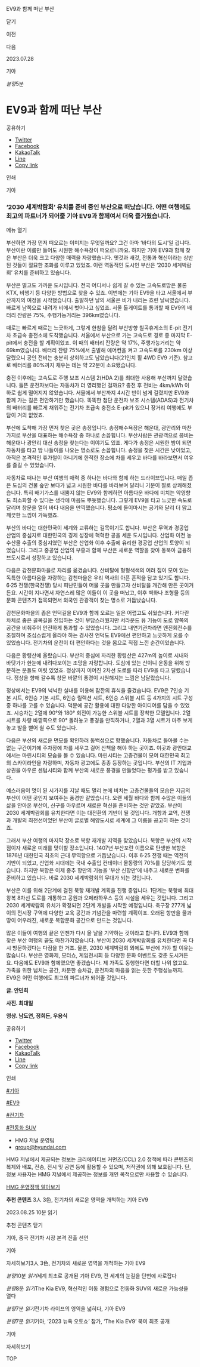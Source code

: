 EV9과 함께 떠난 부산






닫기

이전

다음

2023.07.28

기아


*분량*5분

# EV9과 함께 떠난 부산

공유하기

* [Twitter](# "새창으로 열림")
* [Facebook](# "새창으로 열림")
* [KakaoTalk](# "새창으로 열림")
* [Line](# "새창으로 열림")
* [Copy link](#)

인쇄

기아



### ‘2030 세계박람회’ 유치를 준비 중인 부산으로 떠났습니다. 어떤 여행에도 최고의 파트너가 되어줄 기아 EV9과 함께여서 더욱 즐거웠습니다.

메뉴 열기




부산하면 가장 먼저 떠오르는 이미지는 무엇일까요? 그건 아마 ‘바다의 도시’일 겁니다. 부산이란 이름만 들어도 시원한 해수욕장이 떠오르니까요. 하지만 기아 EV9과 함께 찾은 부산은 더욱 크고 다양한 매력을 자랑했습니다. 옛것과 새것, 전통과 혁신이라는 상반된 것들이 절묘한 조화를 이루고 있었죠. 이런 역동적인 도시인 부산은 ‘2030 세계박람회’ 유치를 준비하고 있습니다.



부산은 멀고도 가까운 도시입니다. 전국 어디서나 쉽게 갈 수 있는 고속도로망은 물론 KTX, 비행기 등 다양한 방법으로 찾을 수 있죠. 이번에는 기아 EV9을 타고 서울에서 부산까지의 여정을 시작했습니다. 출발하던 날의 서울은 비가 내리는 흐린 날씨였습니다. 빠르게 남쪽으로 내려가 비에서 벗어나고 싶었죠. 서울 톨게이트를 통과할 때 EV9의 배터리 잔량은 75%, 주행가능거리는 396km였습니다.



때로는 빠르게 때로는 느긋하게, 그렇게 한참을 달려 부산방향 칠곡휴게소의 E-pit 전기차 초급속 충전소에 도착했습니다. 서울에서 부산으로 가는 고속도로 경로 중 마지막 E-pit에서 충전을 할 계획이었죠. 이 때의 배터리 잔량은 약 17%, 주행가능거리는 약 69km였습니다. 배터리 잔량 75%에서 출발해 에어컨을 켜고 고속도로를 230km 이상 달렸으니 공인 전비는 충분히 상회하고도 남았습니다(21인치 휠 4WD EV9 기준). 참고로 배터리를 80%까지 채우는 데는 약 22분이 소요됐습니다.

충전 이후에는 고속도로 주행 보조 시스템 2(HDA 2)를 최대한 사용해 부산까지 달렸습니다. 들뜬 운전자보다는 자동차가 더 영리했던 걸까요? 충전 후 전비는 4km/kWh 이하로 쉽게 떨어지지 않았습니다. 서울에서 부산까지 4시간 반이 넘게 걸렸지만 EV9과 함께 가는 길은 편안하기만 했습니다. 똑똑한 첨단 운전자 보조 시스템(ADAS)과 전기차의 배터리를 빠르게 채워주는 전기차 초급속 충전소 E-pit가 있으니 장거리 여행에도 부담이 거의 없었죠.

부산에 도착해 가장 먼저 찾은 곳은 송정입니다. 송정해수욕장은 해운대, 광안리와 마찬가지로 부산을 대표하는 해수욕장 중 하나로 손꼽힙니다. 부산사람은 관광객으로 붐비는 해운대나 광안리 대신 송정을 찾는다는 이야기도 있죠. 게다가 송정은 시원한 밤이 되면 자동차를 타고 밤 나들이를 나오는 명소로도 손꼽힙니다. 송정을 찾은 시간은 낮이었고, 아직은 본격적인 휴가철이 아니기에 한적한 장소에 차를 세우고 바다를 바라보면서 여유를 즐길 수 있었습니다.

자동차로 떠나는 부산 여행의 매력 중 하나는 바다와 함께 하는 드라이브입니다. 매일 좁은 도심의 건물 숲만 보다가 넓고 시원한 바다를 바라보며 달리니 기분이 절로 상쾌해졌습니다. 특히 배기가스를 내뿜지 않는 EV9와 함께하면 아름다운 바다에 미치는 악영향도 최소화할 수 있다는 생각에 마음도 뿌듯했습니다. 그렇게 EV9을 타고 느긋한 속도로 달리며 창문을 열어 바다 내음을 만끽했습니다. 평소에 들이마시는 공기와 달리 더 맑고 깨끗한 느낌이 가득했죠.

부산의 바다는 대한민국이 세계와 교류하는 길목이기도 합니다. 부산은 무역과 경공업 산업의 중심지로 대한민국의 경제 성장에 혁혁한 공을 세운 도시입니다. 산업화 이전 농수산물 수출의 중심지였던 부산은 산업화 이후 수출에 유리한 경공업 산업의 토양이 되었습니다. 그리고 중공업 산업의 부흥과 함께 부산은 새로운 역할을 찾아 동북아 금융허브도시로서 성장하고 있습니다.

다음은 감천문화마을로 자리를 옮겼습니다. 산비탈에 형형색색의 여러 집이 모여 있는 독특한 아름다움을 자랑하는 감천마을은 우리 역사의 아픈 흔적을 담고 있기도 합니다. 6·25 전쟁(한국전쟁) 당시 피난민들이 머물 곳을 만들고자 산비탈을 개간해 만든 곳이거든요. 시간이 지나면서 자연스레 많은 이들이 이 곳을 떠났고, 이후 벽화나 조형물 등의 문화 콘텐츠가 접목되면서 외국인 관광객이 찾는 명소로 거듭났습니다.

감천문화마을의 좁은 언덕길을 EV9과 함께 오르는 일은 어렵고도 쉬웠습니다. 커다란 차체로 좁은 골목길을 진입하는 것이 부담스러웠지만 서라운드 뷰 기능이 도로 양쪽의 공간을 비춰주어 안전하게 통과할 수 있었습니다. 그리고 내연기관차라면 엔진회전수를 조절하며 조심스럽게 올라야 하는 경사진 언덕도 EV9에선 편안하고 느긋하게 오를 수 있었습니다. 전기차의 운전이 더 편안하다는 것을 몸으로 직접 느낀 순간이었습니다.



다음은 황령산에 올랐습니다. 부산의 중심에 자리한 황령산은 427m의 높이로 시내와 바닷가가 한눈에 내려다보이는 조망을 자랑합니다. 도심에 있는 산이니 운동을 위해 방문하는 분들도 여럿 있었죠. 정상까지 이어진 2차선 도로를 따라 EV9을 타고 달렸습니다. 정상을 향해 갈수록 창문 바깥의 풍경이 시원해지는 느낌은 남달랐습니다.



정상에서는 EV9의 넉넉한 실내를 이용해 잠깐의 휴식을 즐겼습니다. EV9은 7인승 기본 시트, 6인승 기본 시트, 6인승 릴렉션 시트, 6인승 스위블 시트 등 4가지의 시트 구성 중 하나를 고를 수 있습니다. 덕분에 공간 활용에 대한 다양한 아이디어를 담을 수 있었죠. 시승차는 2열에 90°와 180° 회전이 가능한 스위블 시트를 장착한 모델입니다. 2열 시트를 차량 바깥쪽으로 90° 돌려놓고 풍경을 만끽하거나, 2열과 3열 시트가 마주 보게 놓고 발을 뻗어 쉴 수도 있습니다.

다음은 부산의 새로운 면모를 확인하러 동백섬으로 향했습니다. 자동차로 돌아볼 수는 없는 구간이기에 주차장에 차를 세우고 걸어 산책을 해야 하는 곳이죠. 이곳과 광안대교에서는 마린시티의 모습을 볼 수 있습니다. 마린시티는 고층건물이 모여 대한민국 최고의 스카이라인을 자랑하며, 자동차 광고에도 종종 등장하는 곳입니다. 부산의 IT 기업과 상권을 아우른 센텀시티와 함께 부산의 새로운 풍경을 만들었다는 평가를 받고 있습니다.

예스러움이 멋이 된 시가지를 지날 때도 멀리 눈에 비치는 고층건물들의 모습은 지금의 부산이 어떤 곳인지 보여주는 풍경만 같았습니다. 오랜 세월 바다와 함께 수많은 이들의 삶을 안아온 부산이, 신구를 아우르며 새로운 혁신을 준비하는 것만 같았죠. 부산이 2030 세계박람회를 유치한다면 이는 대전환의 기반이 될 것입니다. 개항과 교역, 전쟁과 개발의 최전선이었던 부산이 글로벌 해양도시로 세계에 그 이름을 공고히 하는 것이죠.



그래서 부산 여행의 마지막 장소로 북항 재개발 지역을 찾았습니다. 북항은 부산의 시작점이자 새로운 미래를 맞이할 장소입니다. 1407년 부산포란 이름으로 탄생한 북항은 1876년 대한민국 최초의 근대 무역항으로 거듭났습니다. 이후 6·25 전쟁 때는 역전의 기반이 되었고, 산업화 시대에는 국내 수출입 컨테이너 물동량의 70%를 담당하기도 했습니다. 하지만 북항은 이제 중추 항만의 기능을 ‘부산 신항만’에 내주고 새로운 변화를 준비하고 있습니다. 바로 2030 세계박람회의 무대가 되는 것입니다.

부산은 이를 위해 2단계에 걸친 북항 재개발 계획을 진행 중입니다. 1단계는 북항에 최대 왕복 8차선 도로를 개통하고 공원과 오페라하우스 등의 시설을 세우는 것입니다. 그리고 2030 세계박람회 유치가 확정되면 2단계 개발을 시작할 예정입니다. 축구장 277개 넓이의 전시장 구역에 다양한 교육 공간과 기념관을 마련할 계획이죠. 오래된 항만을 물과 땅이 어우러진, 새로운 복합문화 공간으로 만드는 것입니다.



많은 이들이 여행의 끝은 언젠가 다시 올 날을 기약하는 것이라고 합니다. EV9과 함께 찾은 부산 여행의 끝도 마찬가지였습니다. 부산이 2030 세계박람회를 유치한다면 꼭 다시 방문하겠다는 다짐을 한 거죠. 물론, 2030 세계박람회 외에도 부산에 가야 할 이유는 많습니다. 부산은 영화제, 모터쇼, 게임전시회 등 다양한 문화 이벤트도 갖춘 도시거든요. 다음에도 EV9과 함께였으면 좋겠습니다. 제 가족도 동행한다면 더할 나위 없고요. 가족을 위한 넘치는 공간, 차분한 승차감, 운전자의 마음을 읽는 듯한 주행성능까지. EV9은 어떤 여행에도 최고의 파트너가 되어줄 것입니다.

**글. 안민희**

**사진. 최대일**

**영상. 남도연, 정희돈, 우용식**



공유하기

* [Twitter](# "새창으로 열림")
* [Facebook](# "새창으로 열림")
* [KakaoTalk](# "새창으로 열림")
* [Line](# "새창으로 열림")
* [Copy link](#)

인쇄

[#기아](/tag/723)

[#EV9](/tag/2650)

[#전기차](/tag/824)

[#전동화 SUV](/tag/2659)



* HMG 저널 운영팀
* [group@hyundai.com](mailto:group@hyundai.com)

HMG 저널에서 제공되는 정보는 크리에이티브 커먼즈(CCL) 2.0 정책에 따라 콘텐츠의 복제와 배포, 전송, 전시 및 공연 등에 활용할 수 있으며, 저작권에 의해 보호됩니다.
단, 정보 사용자는 HMG 저널에서 제공하는 정보를 개인 목적으로만 사용할 수 있습니다.

[HMG 운영정책 알아보기](/footer/operationRegist)



**추천 콘텐츠**
3人 3色, 전기차의 새로운 영역을 개척하는 기아 EV9

2023.08.25
10분 읽기

추천 콘텐츠 닫기

기아, 중국 전기차 시장 본격 진출 선언

기아

 자세히보기3人 3色, 전기차의 새로운 영역을 개척하는 기아 EV9

*분량*10분 *읽기*세계 최초로 공개된 기아 EV9, 전 세계의 눈길을 단번에 사로잡다

*분량*8분 *읽기*The Kia EV9, 혁신적인 이동 경험으로 전동화 SUV의 새로운 가능성을 열다

*분량*7분 *읽기*전기차 라이프의 영역을 넓히다, 기아 EV9

*분량*7분 *읽기*기아, ‘2023 뉴욕 오토쇼’ 참가, ‘The Kia EV9’ 북미 최초 공개

기아

 자세히보기

TOP